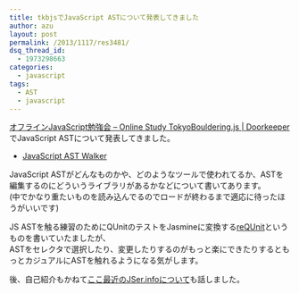 ```yaml
---
title: tkbjsでJavaScript ASTについて発表してきました
author: azu
layout: post
permalink: /2013/1117/res3481/
dsq_thread_id:
  - 1973298663
categories:
  - javascript
tags:
  - AST
  - javascript
---
```

[オフラインJavaScript勉強会 &#8211; Online Study TokyoBouldering.js | Doorkeeper][1]でJavaScript ASTについて発表してきました。

- <a href="http://azu.github.io/slide/tkbjs/js-ast-walker.html">JavaScript AST Walker</a>

JavaScript ASTがどんなものかや、どのようなツールで使われてるか、ASTを編集するのにどういうライブラリがあるかなどについて書いてあります。  
(中でかなり重たいものを読み込んでるのでロードが終わるまで適応に待ったほうがいいです)

JS ASTを触る練習のためにQUnitのテストをJasmineに変換する[reQUnit][2]というものを書いていたましたが、  
ASTをセレクタで選択したり、変更したりするのがもっと楽にできたりするともっとカジュアルにASTを触れるようになる気がします。

後、自己紹介もかねて[ここ最近のJSer.infoについて][3]も話しました。

 [1]: http://tkbjs.doorkeeper.jp/events/6786 "オフラインJavaScript勉強会 - Online Study TokyoBouldering.js | Doorkeeper"
 [2]: https://github.com/azu/reQUnit "reQUnit"
 [3]: http://azu.github.io/slide/tkbjs/jser_info_2013.html#2 "ここ最近のJSer.infoについて"
